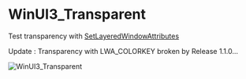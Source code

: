 # WinUI3_Transparent

Test transparency with [SetLayeredWindowAttributes](https://docs.microsoft.com/en-us/windows/win32/api/winuser/nf-winuser-setlayeredwindowattributes)

Update : Transparency with LWA_COLORKEY broken by Release 1.1.0...

![WinUI3_Transparent](https://user-images.githubusercontent.com/22345506/166097941-0caa7256-32ea-477a-a62d-14997e06ad1f.gif)

